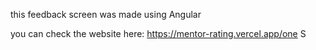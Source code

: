 this feedback screen was made using Angular

you can check the website here: https://mentor-rating.vercel.app/one
S
